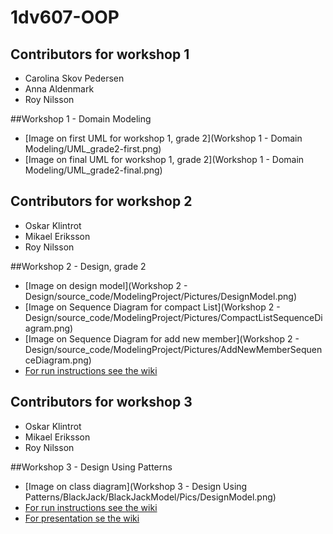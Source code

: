 # 1dv607-OOP


## Contributors for workshop 1
* Carolina Skov Pedersen
* Anna Aldenmark
* Roy Nilsson

##Workshop 1 - Domain Modeling
* [Image on first UML for workshop 1, grade 2](Workshop 1 - Domain Modeling/UML_grade2-first.png)
* [Image on final UML for workshop 1, grade 2](Workshop 1 - Domain Modeling/UML_grade2-final.png)

## Contributors for workshop 2
* Oskar Klintrot
* Mikael Eriksson
* Roy Nilsson

##Workshop 2 - Design, grade 2
* [Image on design model](Workshop 2 - Design/source_code/ModelingProject/Pictures/DesignModel.png)
* [Image on Sequence Diagram for compact List](Workshop 2 - Design/source_code/ModelingProject/Pictures/CompactListSequenceDiagram.png)
* [Image on Sequence Diagram for add new member](Workshop 2 - Design/source_code/ModelingProject/Pictures/AddNewMemberSequenceDiagram.png)
* [For run instructions see the wiki](https://github.com/rn222cx/1dv607-OOP/wiki)

## Contributors for workshop 3
* Oskar Klintrot
* Mikael Eriksson
* Roy Nilsson

##Workshop 3 - Design Using Patterns

* [Image on class diagram](Workshop 3 - Design Using Patterns/BlackJack/BlackJackModel/Pics/DesignModel.png)
* [For run instructions see the wiki](https://github.com/rn222cx/1dv607-OOP/wiki)
* [For presentation se the wiki](https://github.com/rn222cx/1dv607-OOP/wiki/WS3-Presentation)

